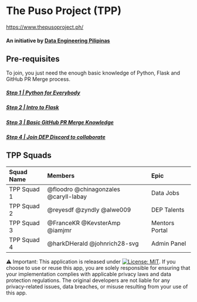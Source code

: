 # The Puso Project (TPP)
https://www.thepusoproject.ph/
#### An initiative by [Data Engineering Pilipinas](https://dataengineering.ph/)

## Pre-requisites
To join, you just need the enough basic knowledge of Python, Flask and GitHub PR Merge process.
##### [Step 1 | Python for Everybody](https://citizendev.code.sydney/)
##### [Step 2 | Intro to Flask](https://www.youtube.com/playlist?list=PLXmMXHVSvS-AjwTOtiW1DXFYTgUlrUmHV)
##### [Step 3 | Basic GitHub PR Merge Knowledge](https://github.com/dataengineeringpilipinas/thepusoproject/wiki/CitizenDev-%7C-TPP-GitHub-PR-Merge-Flow)
##### [Step 4 | Join DEP Discord to collaborate](https://discord.com/invite/buDgydz7J9)

## TPP Squads
| Squad Name | Members  | Epic  |
| :------------ | :------------ | :------------ |
|TPP Squad 1  |  @floodro @chinagonzales @caryll-labay | Data Jobs   |
|TPP Squad 2  |  @reyesdf @zyndly @alwe009 | DEP Talents |
|TPP Squad 3  |  @FranceKR @KevsterAmp @iamjmr | Mentors Portal |
|TPP Squad 4  |  @harkDHerald @johnrich28-svg | Admin Panel |

⚠️ Important: This application is released under [![License: MIT](https://img.shields.io/badge/License-MIT-yellow.svg)](https://opensource.org/licenses/MIT).
If you choose to use or reuse this app, you are solely responsible for ensuring that your implementation complies with applicable privacy laws and data protection regulations.
The original developers are not liable for any privacy-related issues, data breaches, or misuse resulting from your use of this app.
